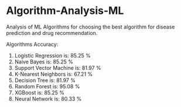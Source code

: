 # Algorithm-Analysis-ML

Analysis of ML Algorithms for choosing the best algorithm for disease prediction and drug recommendation.

Algorithms  Accuracy:

1. Logistic Regression is: 85.25 %
2. Naive Bayes is: 85.25 %
3. Support Vector Machine is: 81.97 %
4. K-Nearest Neighbors is: 67.21 %
5. Decision Tree is: 81.97 %
6. Random Forest is: 95.08 %
7. XGBoost is: 85.25 %
8. Neural Network is: 80.33 %
